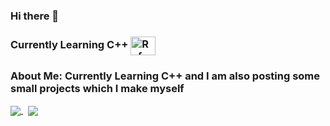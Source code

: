 ### Hi there 👋

### Currently Learning C++ <img align="center" alt="Rafa-CPP" height="30" width="40" src="https://raw.githubusercontent.com/jmnote/z-icons/master/svg/cpp.svg">

### About Me: Currently Learning C++ and I am also posting some small projects which I make myself

<a href="https://github.com/tacklergamers/tacklergamers">
  <img align="center" src="https://github-readme-stats.vercel.app/api?username=tacklergamers&theme=onedark&layout=compact"/>
</a>
&nbsp;
<a href="https://github.com/tacklergamers/tacklergamers">
    <img align="center" src="https://github-readme-stats.vercel.app/api/top-langs/?username=tacklergamers&theme=onedark&layout=default"/>
</a>


<!--
**TacklerGamers/TacklerGamers** is a ✨ _special_ ✨ repository because its `README.md` (this file) appears on your GitHub profile.

Here are some ideas to get you started:

- 🔭 I’m currently working on ...
- 🌱 I’m currently learning ...
- 👯 I’m looking to collaborate on ...
- 🤔 I’m looking for help with ...
- 💬 Ask me about ...
- 📫 How to reach me: ...
- 😄 Pronouns: ...
- ⚡ Fun fact: ...
-->
